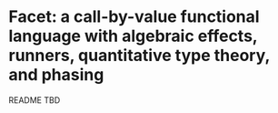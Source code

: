 # Facet: a call-by-value functional language with algebraic effects, runners, quantitative type theory, and phasing

README TBD
